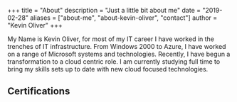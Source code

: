 +++
title = "About"
description = "Just a little bit about me"
date = "2019-02-28"
aliases = ["about-me", "about-kevin-oliver", "contact"]
author = "Kevin Oliver"
+++

My Name is Kevin Oliver, for most of my IT career I have worked in the trenches of IT infrastructure. From Windows 2000 to Azure, I have worked on a range of Microsoft systems and technologies. Recently, I have begun a transformation to a cloud centric role. I am currently studying full time to bring my skills sets up to date with new cloud focused technologies.
<H2>Certifications</H2>
<div data-iframe-width="150" data-iframe-height="270" data-share-badge-id="1642f01e-0d0a-41cb-a0d7-28f65ed11ead" data-share-badge-host="https://www.youracclaim.com"></div><script type="text/javascript" async src="//cdn.youracclaim.com/assets/utilities/embed.js"></script> 